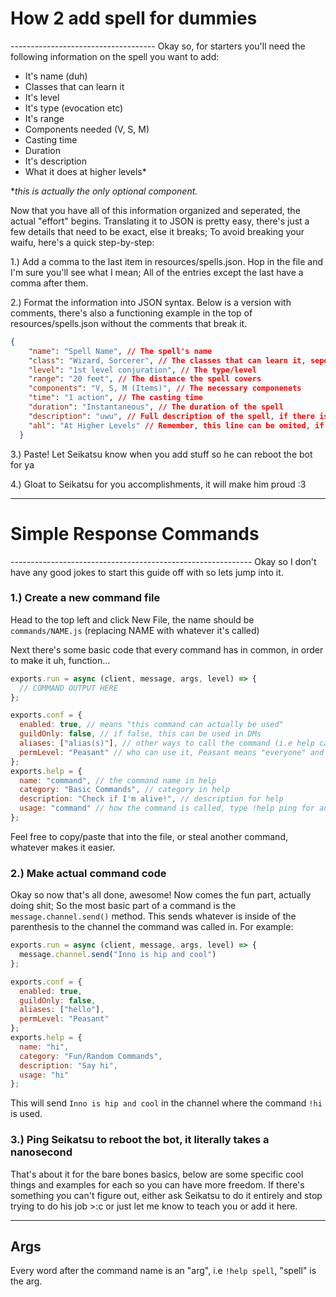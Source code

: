 <h1>How 2 add spell for dummies</h1>
------------------------------------
Okay so, for starters you'll need the following information on the spell you want to add:

- It's name (duh)
- Classes that can learn it
- It's level
- It's type (evocation etc)
- It's range
- Components needed (V, S, M)
- Casting time
- Duration
- It's description
- What it does at higher levels*

**this is actually the only optional component.*

Now that you have all of this information organized and seperated, the actual "effort" begins. Translating it to JSON is pretty easy, there's just a few details that need to be exact, else it breaks; To avoid breaking your waifu, here's a quick step-by-step:

  1.) Add a comma to the last item in resources/spells.json. Hop in the file and I'm sure you'll see what I mean; All of the entries except the last have a comma after them.
  
  2.) Format the information into JSON syntax. Below is a version with comments, there's also a functioning example in the top of resources/spells.json without the comments that break it.
  
```json
{
    "name": "Spell Name", // The spell's name
    "class": "Wizard, Sorcerer", // The classes that can learn it, seperated by commas
    "level": "1st level conjuration", // The type/level
    "range": "20 feet", // The distance the spell covers
    "components": "V, S, M (Items)", // The necessary componenets
    "time": "1 action", // The casting time
    "duration": "Instantaneous", // The duration of the spell
    "description": "uwu", // Full description of the spell, if there is a line break in the message, replace it with "\n\n", you CANNOT use the enter key to make new lines in code
    "ahl": "At Higher Levels" // Remember, this line can be omited, if it isn't there get rid of the comma after description
  }
```

  3.) Paste! Let Seikatsu know when you add stuff so he can reboot the bot for ya
  
  4.) Gloat to Seikatsu for you accomplishments, it will make him proud :3

<hr>
<h1>Simple Response Commands</h1>
------------------------------------------------------------
Okay so I don't have any good jokes to start this guide off with so lets jump into it.

  <h3>1.) Create a new command file</h3>

Head to the top left and click New File, the name should be `commands/NAME.js` (replacing NAME with whatever it's called)

Next there's some basic code that every command has in common, in order to make it uh, function...
```js
exports.run = async (client, message, args, level) => { 
  // COMMAND OUTPUT HERE
};

exports.conf = {
  enabled: true, // means "this command can actually be used"
  guildOnly: false, // if false, this can be used in DMs
  aliases: ["alias(s)"], // other ways to call the command (i.e help can be called with !h) If there are none, just leave the original command name.
  permLevel: "Peasant" // who can use it, Peasant means "everyone" and that's usually the case
};
exports.help = {
  name: "command", // the command name in help
  category: "Basic Commands", // category in help
  description: "Check if I'm alive!", // description for help
  usage: "command" // how the command is called, type !help ping for an example
};
```
Feel free to copy/paste that into the file, or steal another command, whatever makes it easier.

  <h3>2.) Make actual command code</h3>
  
Okay so now that's all done, awesome! Now comes the fun part, actually doing shit; 
So the most basic part of a command is the `message.channel.send()` method. This sends whatever is inside of the parenthesis to the channel the command was called in. For example:
```js
exports.run = async (client, message, args, level) => { 
  message.channel.send("Inno is hip and cool")
};

exports.conf = {
  enabled: true,
  guildOnly: false,
  aliases: ["hello"],
  permLevel: "Peasant"
};
exports.help = {
  name: "hi",
  category: "Fun/Random Commands",
  description: "Say hi",
  usage: "hi"
};
```
This will send `Inno is hip and cool` in the channel where the command `!hi` is used.

  <h3>3.) Ping Seikatsu to reboot the bot, it literally takes a nanosecond</h3>
  
That's about it for the bare bones basics, below are some specific cool things and examples for each so you can have more freedom. If there's something you can't figure out, either ask Seikatsu to do it entirely and stop trying to do his job >:c or just let me know to teach you or add it here.
<hr>

<h2>Args</h2>

Every word after the command name is an "arg", i.e `!help spell`, "spell" is the arg.